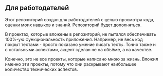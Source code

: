 ## Для работодателей
Этот репозиторий создан для работодателей с целью просмотра кода, оценки моих навыков и знаний.
Репозиторий будет дополняться. 

В проектах, которые вложены в репозиторий, не пытался обеспечивать 100%-ую функциональность приложения.
Например, не весь код покрыт тестами - просто показано умение писать тесты. Точно также и с остальными аспектами,
акцент сделан не на объёме, а на качестве. 

Конечно, это не все проекты, которые написано мною за жизнь. Вложил именно эти проекты, потому что они раскрывают 
наибольшее количество технических аспектов. 